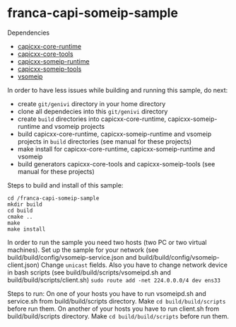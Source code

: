 # franca-capi-someip-sample
Dependencies
* [capicxx-core-runtime](https://github.com/GENIVI/capicxx-core-runtime)
* [capicxx-core-tools](https://github.com/GENIVI/capicxx-core-tools)
* [capicxx-someip-runtime](https://github.com/GENIVI/capicxx-someip-runtime)
* [capicxx-someip-tools](https://github.com/GENIVI/capicxx-someip-tools)
* [vsomeip](https://github.com/GENIVI/vsomeip)

In order to have less issues while building and running this sample, do next:
* create `git/genivi` directory in your home directory
* clone all dependecies into this `git/genivi` directory
* create `build` directories into capicxx-core-runtime, capicxx-someip-runtime and vsomeip projects
* build capicxx-core-runtime, capicxx-someip-runtime and vsomeip projects in `build` directories (see manual for these projects)
* make install for capicxx-core-runtime, capicxx-someip-runtime and vsomeip
* build generators capicxx-core-tools and capicxx-someip-tools (see manual for these projects)

Steps to build and install of this sample:
```Shell
cd /franca-capi-someip-sample
mkdir build
cd build
cmake ..
make
make install
```

In order to run the sample you need two hosts (two PC or two virtual machines).
Set up the sample for your network (see build/build/config/vsomeip-service.json and build/build/config/vsomeip-client.json)
Change `unicast` fields.
Also you have to change network device in bash scripts (see build/build/scripts/vsomeipd.sh and build/build/scripts/client.sh)
`sudo route add -net 224.0.0.0/4 dev ens33`

Steps to run:
On one of your hosts you have to run vsomeipd.sh and service.sh from build/build/scripts directory. Make `cd build/build/scripts` before run them.
On another of your hosts you have to run client.sh from build/build/scripts directory. Make `cd build/build/scripts` before run them.

